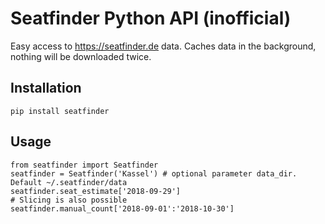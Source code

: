 # Seatfinder Python API (inofficial)

Easy access to https://seatfinder.de data.
Caches data in the background, nothing will be downloaded twice.

## Installation

    pip install seatfinder

## Usage

    from seatfinder import Seatfinder
    seatfinder = Seatfinder('Kassel') # optional parameter data_dir. Default ~/.seatfinder/data
    seatfinder.seat_estimate['2018-09-29']
    # Slicing is also possible
    seatfinder.manual_count['2018-09-01':'2018-10-30']